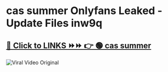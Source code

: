 
 # cas summer Onlyfans Leaked - Update Files inw9q

## <h2><a href="https://clipsfans.com/cas_summer&ref=git">🔗 Click to LINKS ⏩⏩ 👉 🟢 cas summer </a></h2>

<a href="https://clipsfans.com/cas_summer&ref=git" rel="nofollow" data-target="animated-image.originalLink"><img src="https://i.ibb.co.com/xMMVF88/686577567.gif" alt="Viral Video Original" style="max-width: 100%; display: inline-block;" data-target="animated-image.originalImage"></a>

